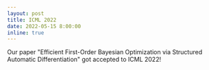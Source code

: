 ```yaml
---
layout: post
title: ICML 2022
date: 2022-05-15 8:00:00
inline: true
---
```


Our paper "Efficient First-Order Bayesian Optimization via Structured Automatic Differentiation"
got accepted to ICML 2022!
